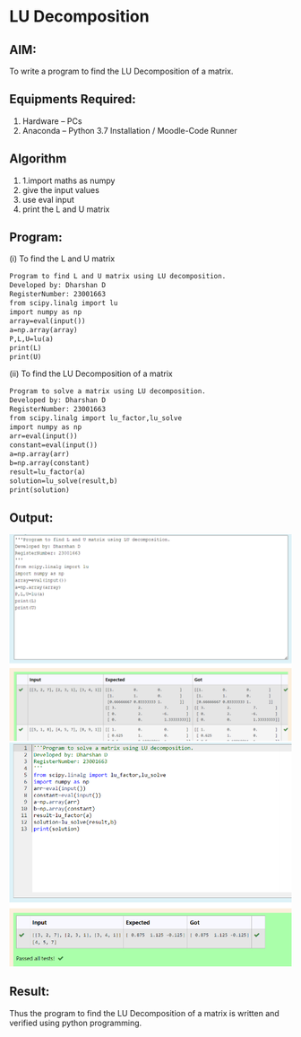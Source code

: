 # LU Decomposition 

## AIM:
To write a program to find the LU Decomposition of a matrix.

## Equipments Required:
1. Hardware – PCs
2. Anaconda – Python 3.7 Installation / Moodle-Code Runner

## Algorithm
1. 1.import maths as numpy
2. give the input values
3. use eval input
4. print the L and U matrix

## Program:
(i) To find the L and U matrix
```
Program to find L and U matrix using LU decomposition.
Developed by: Dharshan D
RegisterNumber: 23001663
from scipy.linalg import lu
import numpy as np
array=eval(input())
a=np.array(array)
P,L,U=lu(a)
print(L)
print(U)
```
(ii) To find the LU Decomposition of a matrix
```
Program to solve a matrix using LU decomposition.
Developed by: Dharshan D
RegisterNumber: 23001663
from scipy.linalg import lu_factor,lu_solve
import numpy as np
arr=eval(input())
constant=eval(input())
a=np.array(arr)
b=np.array(constant)
result=lu_factor(a)
solution=lu_solve(result,b)
print(solution)
```
## Output:
![OUTPUT](/LU1.png)
![OUTPUT](/LU2.png)

## Result:
Thus the program to find the LU Decomposition of a matrix is written and verified using python programming.

